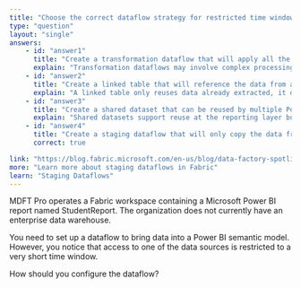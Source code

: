 ```yaml
---
title: "Choose the correct dataflow strategy for restricted time windows"
type: "question"
layout: "single"
answers:
    - id: "answer1"
      title: "Create a transformation dataflow that will apply all the necessary data transformations"
      explain: "Transformation dataflows may involve complex processing that increases refresh time and risk of failure, making them unsuitable when source access is limited to a short window."
    - id: "answer2"
      title: "Create a linked table that will reference the data from another dataflow"
      explain: "A linked table only reuses data already extracted, it doesn’t help with initial extraction from a source with a restricted time window"
    - id: "answer3"
      title: "Create a shared dataset that can be reused by multiple Power BI reports"
      explain: "Shared datasets support reuse at the reporting layer but do not extract or stage source data, and they still require scheduled refresh that may fall outside the limited access window."
    - id: "answer4"
      title: "Create a staging dataflow that will only copy the data from the source as-is"
      correct: true

link: "https://blog.fabric.microsoft.com/en-us/blog/data-factory-spotlight-dataflows-gen2"
more: "Learn more about staging dataflows in Fabric"
learn: "Staging Dataflows"
---
```


MDFT Pro operates a Fabric workspace containing a Microsoft Power BI report named StudentReport. The organization does not currently have an enterprise data warehouse. 

You need to set up a dataflow to bring data into a Power BI semantic model. However, you notice that access to one of the data sources is restricted to a very short time window.

How should you configure the dataflow? 